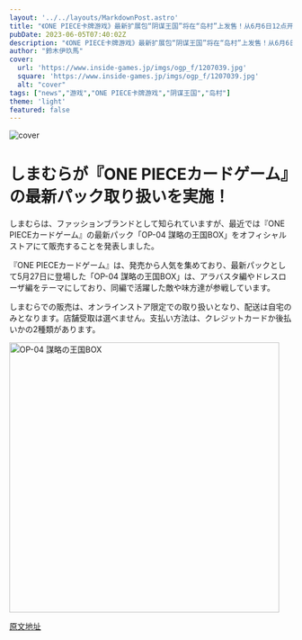 ```yaml
---
layout: '../../layouts/MarkdownPost.astro'
title: "《ONE PIECE卡牌游戏》最新扩展包“阴谋王国”将在“岛村”上发售！从6月6日12点开始接受预订"
pubDate: 2023-06-05T07:40:02Z
description: "《ONE PIECE卡牌游戏》最新扩展包“阴谋王国”将在“岛村”上发售！从6月6日12点开始接受预订"
author: "鈴木伊玖馬"
cover:
  url: 'https://www.inside-games.jp/imgs/ogp_f/1207039.jpg'
  square: 'https://www.inside-games.jp/imgs/ogp_f/1207039.jpg'
  alt: "cover"
tags: ["news","游戏","ONE PIECE卡牌游戏","阴谋王国","岛村"]
theme: 'light'
featured: false
---
```


![cover](https://www.inside-games.jp/imgs/ogp_f/1207039.jpg)

# しまむらが『ONE PIECEカードゲーム』の最新パック取り扱いを実施！

しまむらは、ファッションブランドとして知られていますが、最近では『ONE PIECEカードゲーム』の最新パック「OP-04 謀略の王国BOX」をオフィシャルストアにて販売することを発表しました。

『ONE PIECEカードゲーム』は、発売から人気を集めており、最新パックとして5月27日に登場した「OP-04 謀略の王国BOX」は、アラバスタ編やドレスローザ編をテーマにしており、同編で活躍した敵や味方達が参戦しています。

しまむらでの販売は、オンラインストア限定での取り扱いとなり、配送は自宅のみとなります。店舗受取は選べません。支払い方法は、クレジットカードか後払いかの2種類があります。

<img src="https://www.inside-games.jp/imgs/zoom/1207037.png" alt="OP-04 謀略の王国BOX" width="480" height="480">

  [原文地址](https://www.inside-games.jp/article/2023/06/05/146368.html)